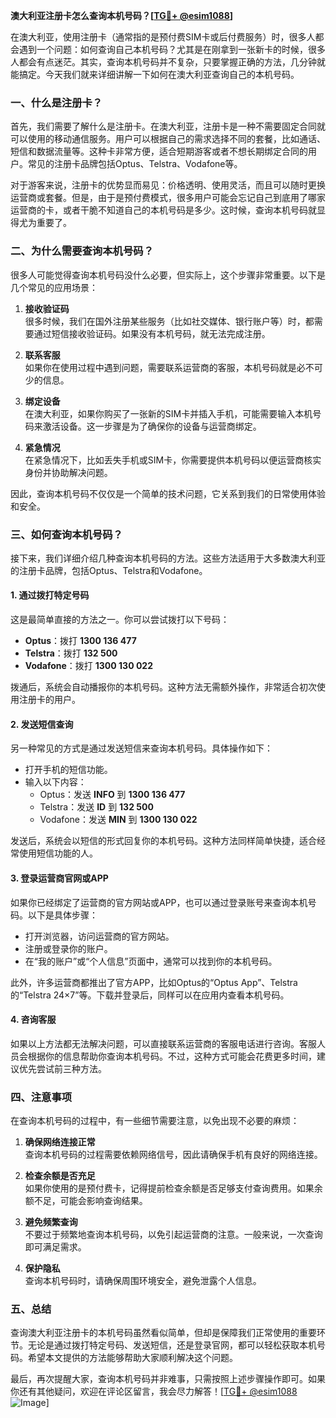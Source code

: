 **澳大利亚注册卡怎么查询本机号码？[[TG💪+ @esim1088](https://t.me/s/esim1088)]**

在澳大利亚，使用注册卡（通常指的是预付费SIM卡或后付费服务）时，很多人都会遇到一个问题：如何查询自己本机号码？尤其是在刚拿到一张新卡的时候，很多人都会有点迷茫。其实，查询本机号码并不复杂，只要掌握正确的方法，几分钟就能搞定。今天我们就来详细讲解一下如何在澳大利亚查询自己的本机号码。

### **一、什么是注册卡？**

首先，我们需要了解什么是注册卡。在澳大利亚，注册卡是一种不需要固定合同就可以使用的移动通信服务。用户可以根据自己的需求选择不同的套餐，比如通话、短信和数据流量等。这种卡非常方便，适合短期游客或者不想长期绑定合同的用户。常见的注册卡品牌包括Optus、Telstra、Vodafone等。

对于游客来说，注册卡的优势显而易见：价格透明、使用灵活，而且可以随时更换运营商或套餐。但是，由于是预付费模式，很多用户可能会忘记自己到底用了哪家运营商的卡，或者干脆不知道自己的本机号码是多少。这时候，查询本机号码就显得尤为重要了。

### **二、为什么需要查询本机号码？**

很多人可能觉得查询本机号码没什么必要，但实际上，这个步骤非常重要。以下是几个常见的应用场景：

1. **接收验证码**  
   很多时候，我们在国外注册某些服务（比如社交媒体、银行账户等）时，都需要通过短信接收验证码。如果没有本机号码，就无法完成注册。

2. **联系客服**  
   如果你在使用过程中遇到问题，需要联系运营商的客服，本机号码就是必不可少的信息。

3. **绑定设备**  
   在澳大利亚，如果你购买了一张新的SIM卡并插入手机，可能需要输入本机号码来激活设备。这一步骤是为了确保你的设备与运营商绑定。

4. **紧急情况**  
   在紧急情况下，比如丢失手机或SIM卡，你需要提供本机号码以便运营商核实身份并协助解决问题。

因此，查询本机号码不仅仅是一个简单的技术问题，它关系到我们的日常使用体验和安全。

### **三、如何查询本机号码？**

接下来，我们详细介绍几种查询本机号码的方法。这些方法适用于大多数澳大利亚的注册卡品牌，包括Optus、Telstra和Vodafone。

#### **1. 通过拨打特定号码**

这是最简单直接的方法之一。你可以尝试拨打以下号码：

- **Optus**：拨打 **1300 136 477**  
- **Telstra**：拨打 **132 500**  
- **Vodafone**：拨打 **1300 130 022**

拨通后，系统会自动播报你的本机号码。这种方法无需额外操作，非常适合初次使用注册卡的用户。

#### **2. 发送短信查询**

另一种常见的方式是通过发送短信来查询本机号码。具体操作如下：

- 打开手机的短信功能。
- 输入以下内容：
  - Optus：发送 **INFO** 到 **1300 136 477**
  - Telstra：发送 **ID** 到 **132 500**
  - Vodafone：发送 **MIN** 到 **1300 130 022**

发送后，系统会以短信的形式回复你的本机号码。这种方法同样简单快捷，适合经常使用短信功能的人。

#### **3. 登录运营商官网或APP**

如果你已经绑定了运营商的官方网站或APP，也可以通过登录账号来查询本机号码。以下是具体步骤：

- 打开浏览器，访问运营商的官方网站。
- 注册或登录你的账户。
- 在“我的账户”或“个人信息”页面中，通常可以找到你的本机号码。

此外，许多运营商都推出了官方APP，比如Optus的“Optus App”、Telstra的“Telstra 24×7”等。下载并登录后，同样可以在应用内查看本机号码。

#### **4. 咨询客服**

如果以上方法都无法解决问题，可以直接联系运营商的客服电话进行咨询。客服人员会根据你的信息帮助你查询本机号码。不过，这种方式可能会花费更多时间，建议优先尝试前三种方法。

### **四、注意事项**

在查询本机号码的过程中，有一些细节需要注意，以免出现不必要的麻烦：

1. **确保网络连接正常**  
   查询本机号码的过程需要依赖网络信号，因此请确保手机有良好的网络连接。

2. **检查余额是否充足**  
   如果你使用的是预付费卡，记得提前检查余额是否足够支付查询费用。如果余额不足，可能会影响查询结果。

3. **避免频繁查询**  
   不要过于频繁地查询本机号码，以免引起运营商的注意。一般来说，一次查询即可满足需求。

4. **保护隐私**  
   查询本机号码时，请确保周围环境安全，避免泄露个人信息。

### **五、总结**

查询澳大利亚注册卡的本机号码虽然看似简单，但却是保障我们正常使用的重要环节。无论是通过拨打特定号码、发送短信，还是登录官网，都可以轻松获取本机号码。希望本文提供的方法能够帮助大家顺利解决这个问题。

最后，再次提醒大家，查询本机号码并非难事，只需按照上述步骤操作即可。如果你还有其他疑问，欢迎在评论区留言，我会尽力解答！[[TG💪+ @esim1088](https://t.me/s/esim1088) ![Image](https://i.postimg.cc/4NQfJmqS/Snipaste-2025-05-13-00-14-12.png)]